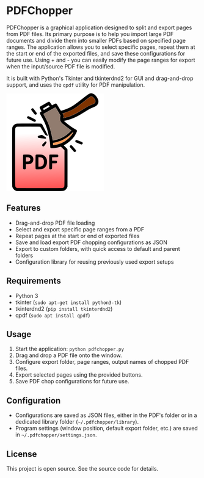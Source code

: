 # PDFChopper

PDFChopper is a graphical application designed to split and export pages from PDF files. Its primary purpose is to help you import large PDF documents and divide them into smaller PDFs based on specified page ranges. The application allows you to select specific pages, repeat them at the start or end of the exported files, and save these configurations for future use. Using + and - you can easily modify the page ranges for export when the input/source PDF file is modified.

It is built with Python's Tkinter and tkinterdnd2 for GUI and drag-and-drop support, and uses the `qpdf` utility for PDF manipulation.

![PDFChopper Screenshot](pdfchopper.png)

## Features

- Drag-and-drop PDF file loading
- Select and export specific page ranges from a PDF
- Repeat pages at the start or end of exported files
- Save and load export PDF chopping configurations as JSON
- Export to custom folders, with quick access to default and parent folders
- Configuration library for reusing previously used export setups

## Requirements

- Python 3
- tkinter (`sudo apt-get install python3-tk`)
- tkinterdnd2 (`pip install tkinterdnd2`)
- qpdf (`sudo apt install qpdf`)

## Usage

1. Start the application: `python pdfchopper.py`
2. Drag and drop a PDF file onto the window.
3. Configure export folder, page ranges, output names of chopped PDF files.
4. Export selected pages using the provided buttons.
5. Save PDF chop configurations for future use.

## Configuration

- Configurations are saved as JSON files, either in the PDF's folder or in a dedicated library folder (`~/.pdfchopper/library`).
- Program settings (window position, default export folder, etc.) are saved in `~/.pdfchopper/settings.json`.

## License

This project is open source. See the source code for details.
